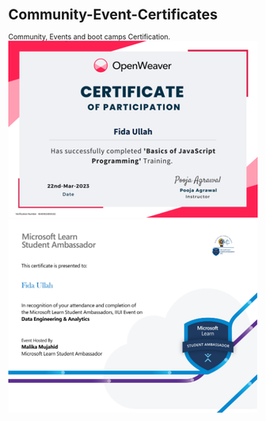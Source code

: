 # Community-Event-Certificates
Community, Events and boot camps Certification. 
<img src="Certificate, Open Weaver, Bootcamp.png">
<img src="Certificate, Data Engineering Event, MLSA.jpg">
